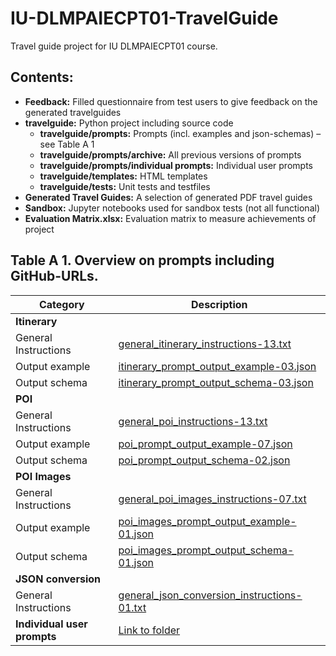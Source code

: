 # IU-DLMPAIECPT01-TravelGuide
Travel guide project for IU DLMPAIECPT01 course.

## Contents:
* **Feedback:** Filled questionnaire from test users to give feedback on the generated travelguides
* **travelguide:** Python project including source code
  * **travelguide/prompts:** Prompts (incl. examples and json-schemas) – see Table A 1
  * **travelguide/prompts/archive:**  All previous versions of prompts
  * **travelguide/prompts/individual prompts:** Individual user prompts
  * **travelguide/templates:** HTML templates
  * **travelguide/tests:** Unit tests and testfiles
* **Generated Travel Guides:** A selection of generated PDF travel guides
* **Sandbox:** Jupyter notebooks used for sandbox tests (not all functional)
* **Evaluation Matrix.xlsx:** Evaluation matrix to measure achievements of project

## Table A 1. Overview on prompts including GitHub-URLs.

| Category             | Description                                                                                                                                                              |
|----------------------|--------------------------------------------------------------------------------------------------------------------------------------------------------------------------|
| **Itinerary** |                                                                                                                                                                          |
| General Instructions | [general_itinerary_instructions-13.txt](https://github.com/ang-bill/IU-DLMPAIECPT01-TravelGuide/blob/main/travelguide/prompts/general_itinerary_instructions-13.txt)       |
| Output example       | [itinerary_prompt_output_example-03.json](https://github.com/ang-bill/IU-DLMPAIECPT01-TravelGuide/blob/main/travelguide/prompts/itinerary_prompt_output_example-03.json) |
| Output schema        | [itinerary_prompt_output_schema-03.json](https://github.com/ang-bill/IU-DLMPAIECPT01-TravelGuide/blob/main/travelguide/prompts/itinerary_prompt_output_schema-03.json)  |
| **POI** |                                                                                                                                                                          |
| General Instructions | [general_poi_instructions-13.txt](https://github.com/ang-bill/IU-DLMPAIECPT01-TravelGuide/blob/main/travelguide/prompts/general_poi_instructions-13.txt)                   |
| Output example       | [poi_prompt_output_example-07.json](https://github.com/ang-bill/IU-DLMPAIECPT01-TravelGuide/blob/main/travelguide/prompts/poi_prompt_output_example-07.json)         |
| Output schema        | [poi_prompt_output_schema-02.json](https://github.com/ang-bill/IU-DLMPAIECPT01-TravelGuide/blob/main/travelguide/prompts/poi_prompt_output_schema-02.json)          |
| **POI Images** |                                                                                                                                                                          |
| General Instructions | [general_poi_images_instructions-07.txt](https://github.com/ang-bill/IU-DLMPAIECPT01-TravelGuide/blob/main/travelguide/prompts/poi_images_instructions-07.txt)       |
| Output example       | [poi_images_prompt_output_example-01.json](https://github.com/ang-bill/IU-DLMPAIECPT01-TravelGuide/blob/main/travelguide/prompts/poi_images_prompt_output_example-01.json) |
| Output schema        | [poi_images_prompt_output_schema-01.json](https://github.com/ang-bill/IU-DLMPAIECPT01-TravelGuide/blob/main/travelguide/prompts/poi_images_prompt_output_schema-01.json) |
| **JSON conversion** |                                                                                                                                                                          |
| General Instructions | [general_json_conversion_instructions-01.txt](https://github.com/ang-bill/IU-DLMPAIECPT01-TravelGuide/blob/main/travelguide/prompts/general_json_conversion_instructions-01.txt) |
| **Individual user prompts** | [Link to folder](https://github.com/ang-bill/IU-DLMPAIECPT01-TravelGuide/tree/main/travelguide/prompts/individual%20prompts)                                           |
